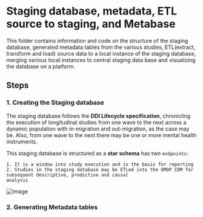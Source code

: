 # Staging database, metadata, ETL source to staging, and Metabase
This folder contains information and code on the structure of the staging database, generated metadata tables from the various studies, ETL(extract, transform and load) source data to a local instance of the staging database, merging various local instances to central staging data base and visualizing the database on a platform.

## Steps

### 1. Creating the Staging database

The staging database follows the **DDI Lifecycle specification**, chronicling the execution of longitudinal studies from one wave to the next across a dynamic population with in-migration and out-migration, as the case may be. Also, from one wave to the next there may be one or more mental health instruments.

This staging database is structured as a **star schema** has two `endpoints`: 

    1. It is a window into study execution and is the basis for reporting
    2. Studies in the staging database may be ETLed into the OMOP CDM for subsequent descriptive, predictive and causal 
    analysis

![Image](../images/staging_db_data_pipeline.png)
    
### 2. Generating Metadata tables

